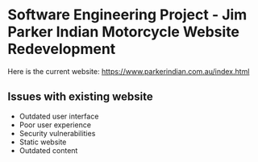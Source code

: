 # Software Engineering Project - Jim Parker Indian Motorcycle Website Redevelopment

Here is the current website: https://www.parkerindian.com.au/index.html

## Issues with existing website
- Outdated user interface
- Poor user experience
- Security vulnerabilities
- Static website
- Outdated content 

